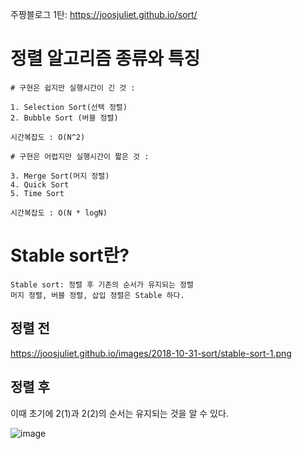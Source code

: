 주짱블로그 1탄: https://joosjuliet.github.io/sort/

# 정렬 알고리즘 종류와 특징
```
# 구현은 쉽지만 실행시간이 긴 것 : 

1. Selection Sort(선택 정렬)
2. Bubble Sort (버블 정렬) 

시간복잡도 : O(N^2)

# 구현은 어렵지만 실행시간이 짧은 것 :

3. Merge Sort(머지 정렬) 
4. Quick Sort 
5. Time Sort 

시간복잡도 : O(N * logN)
```

# Stable sort란?

```
Stable sort: 정렬 후 기존의 순서가 유지되는 정렬
머지 정렬, 버블 정렬, 삽입 정렬은 Stable 하다.
```

## 정렬 전

https://joosjuliet.github.io/images/2018-10-31-sort/stable-sort-1.png

## 정렬 후

이때 초기에 2(1)과 2(2)의 순서는  유지되는 것을 알 수 있다.

![image](https://user-images.githubusercontent.com/87055456/133379870-41e8c858-9d3c-46e5-bd1f-3810b9c315dd.png)
